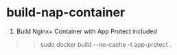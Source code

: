# build-nap-container

1. Build Nginx+ Container with App Protect included
>> sudo docker build --no-cache -t app-protect .
